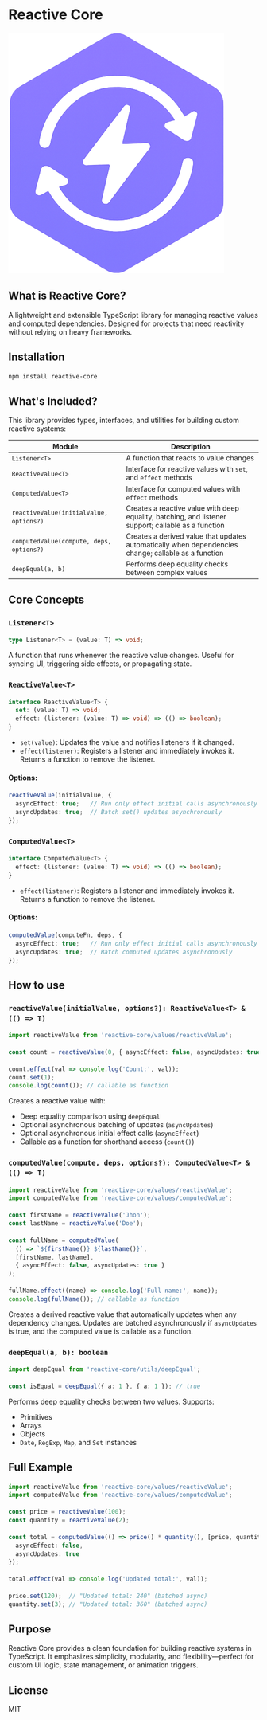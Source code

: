 # Reactive Core

![Logo](/public/logo.png)

## What is Reactive Core?

A lightweight and extensible TypeScript library for managing reactive values and computed dependencies. Designed for projects that need reactivity without relying on heavy frameworks.

## Installation

```bash
npm install reactive-core
```

## What's Included?

This library provides types, interfaces, and utilities for building custom reactive systems:

| Module                                   | Description                                                                                         |
| ---------------------------------------- | --------------------------------------------------------------------------------------------------- |
| `Listener<T>`                            | A function that reacts to value changes                                                             |
| `ReactiveValue<T>`                       | Interface for reactive values with `set`, and `effect` methods                               |
| `ComputedValue<T>`                       | Interface for computed values with `effect` methods                                       |
| `reactiveValue(initialValue, options?)`  | Creates a reactive value with deep equality, batching, and listener support; callable as a function |
| `computedValue(compute, deps, options?)` | Creates a derived value that updates automatically when dependencies change; callable as a function |
| `deepEqual(a, b)`                        | Performs deep equality checks between complex values                                                |

## Core Concepts

### `Listener<T>`

```ts
type Listener<T> = (value: T) => void;
```

A function that runs whenever the reactive value changes. Useful for syncing UI, triggering side effects, or propagating state.

### `ReactiveValue<T>`

```ts
interface ReactiveValue<T> {
  set: (value: T) => void;
  effect: (listener: (value: T) => void) => (() => boolean);
}
```

* `set(value)`: Updates the value and notifies listeners if it changed.
* `effect(listener)`: Registers a listener and immediately invokes it. Returns a function to remove the listener.

#### Options:

```ts
reactiveValue(initialValue, {
  asyncEffect: true;   // Run only effect initial calls asynchronously
  asyncUpdates: true;  // Batch set() updates asynchronously
});
```

### `ComputedValue<T>`

```ts
interface ComputedValue<T> {
  effect: (listener: (value: T) => void) => (() => boolean);
}
```
* `effect(listener)`: Registers a listener and immediately invokes it. Returns a function to remove the listener.

#### Options:

```ts
computedValue(computeFn, deps, {
  asyncEffect: true;   // Run only effect initial calls asynchronously
  asyncUpdates: true;  // Batch computed updates asynchronously
});
```

## How to use

### `reactiveValue(initialValue, options?): ReactiveValue<T> & (() => T)`

```ts
import reactiveValue from 'reactive-core/values/reactiveValue';

const count = reactiveValue(0, { asyncEffect: false, asyncUpdates: true });

count.effect(val => console.log('Count:', val));
count.set(1);
console.log(count()); // callable as function
```

Creates a reactive value with:

* Deep equality comparison using `deepEqual`
* Optional asynchronous batching of updates (`asyncUpdates`)
* Optional asynchronous initial effect calls (`asyncEffect`)
* Callable as a function for shorthand access (`count()`)

### `computedValue(compute, deps, options?): ComputedValue<T> & (() => T)`

```ts
import reactiveValue from 'reactive-core/values/reactiveValue';
import computedValue from 'reactive-core/values/computedValue';

const firstName = reactiveValue('Jhon');
const lastName = reactiveValue('Doe');

const fullName = computedValue(
  () => `${firstName()} ${lastName()}`,
  [firstName, lastName],
  { asyncEffect: false, asyncUpdates: true }
);

fullName.effect((name) => console.log('Full name:', name));
console.log(fullName()); // callable as function
```

Creates a derived reactive value that automatically updates when any dependency changes. Updates are batched asynchronously if `asyncUpdates` is true, and the computed value is callable as a function.

### `deepEqual(a, b): boolean`

```ts
import deepEqual from 'reactive-core/utils/deepEqual';

const isEqual = deepEqual({ a: 1 }, { a: 1 }); // true
```

Performs deep equality checks between two values. Supports:

* Primitives
* Arrays
* Objects
* `Date`, `RegExp`, `Map`, and `Set` instances

## Full Example

```ts
import reactiveValue from 'reactive-core/values/reactiveValue';
import computedValue from 'reactive-core/values/computedValue';

const price = reactiveValue(100);
const quantity = reactiveValue(2);

const total = computedValue(() => price() * quantity(), [price, quantity], {
  asyncEffect: false,
  asyncUpdates: true
});

total.effect(val => console.log('Updated total:', val));

price.set(120);  // "Updated total: 240" (batched async)
quantity.set(3); // "Updated total: 360" (batched async)
```

## Purpose

Reactive Core provides a clean foundation for building reactive systems in TypeScript. It emphasizes simplicity, modularity, and flexibility—perfect for custom UI logic, state management, or animation triggers.

## License
MIT